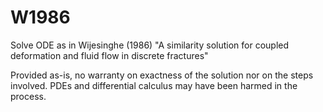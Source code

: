 # W1986
Solve ODE as in Wijesinghe (1986) "A similarity solution for coupled deformation and fluid flow in discrete fractures"

Provided as-is, no warranty on exactness of the solution nor on the steps involved.
PDEs and differential calculus may have been harmed in the process.
